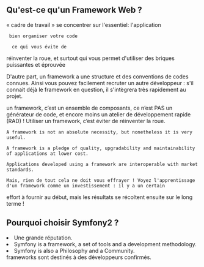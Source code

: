 
## Qu'est-ce qu'un Framework Web ?

« cadre de travail »
    se concentrer sur l'essentiel: l'application

     bien organiser votre code

      ce qui vous évite de
réinventer la roue, et surtout qui vous permet d'utiliser des briques puissantes et éprouvée


D'autre part, un framework a une structure et des conventions
de codes connues. Ainsi vous pouvez facilement recruter un autre développeur : s'il connait déjà le framework en question, il
s'intègrera très rapidement au projet.

 un framework, c’est un ensemble de composants, ce n’est PAS un générateur de code, et encore moins un atelier de développement rapide (RAD) ! Utiliser un framework, c’est éviter de réinventer la roue.

    A framework is not an absolute necessity, but nonetheless it is very useful.

    A framework is a pledge of quality, upgradability and maintainability of applications at lower cost.

    Applications developed using a framework are interoperable with market standards.

    Mais, rien de tout cela ne doit vous effrayer ! Voyez l'apprentissage d'un framework comme un investissement : il y a un certain
effort à fournir au début, mais les résultats se récoltent ensuite sur le long terme !

## Pourquoi choisir Symfony2 ?

 <li>Une grande réputation.</li>
        <li>Symfony is a framework, a set of tools and a development methodology.</li>
        <li>Symfony is also a Philosophy and a Community.</li>
        frameworks sont destinés à des développeurs confirmés.
